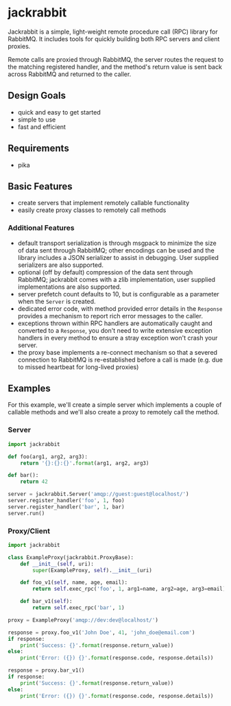 # jackrabbit
Jackrabbit is a simple, light-weight remote procedure call (RPC) library for RabbitMQ.
It includes tools for quickly building both RPC servers and client proxies.

Remote calls are proxied through RabbitMQ, the server routes the request to the matching
registered handler, and the method's return value is sent back across RabbitMQ and returned
to the caller.

## Design Goals
- quick and easy to get started
- simple to use
- fast and efficient

## Requirements
- pika

## Basic Features
- create servers that implement remotely callable functionality
- easily create proxy classes to remotely call methods

### Additional Features
- default transport serialization is through msgpack to minimize the size of data sent through RabbitMQ;
other encodings can be used and the library includes a JSON serializer to assist in debugging. User supplied
serializers are also supported.
- optional (off by default) compression of the data sent through RabbitMQ; jackrabbit comes with a zlib
implementation, user supplied implementations are also supported.
- server prefetch count defaults to 10, but is configurable as a parameter when the `Server` is created.
- dedicated error code, with method provided error details in the `Response` provides a mechanism to report
rich error messages to the caller.
- exceptions thrown within RPC handlers are automatically caught and converted to a `Response`, you don't need
to write extensive exception handlers in every method to ensure a stray exception won't crash your server.
- the proxy base implements a re-connect mechanism so that a severed connection to RabbitMQ is re-established before a
call is made (e.g. due to missed heartbeat for long-lived proxies)

## Examples
For this example, we'll create a simple server which implements a couple of callable methods and
we'll also create a proxy to remotely call the method.

### Server
```python
import jackrabbit

def foo(arg1, arg2, arg3):
    return '{}:{}:{}'.format(arg1, arg2, arg3)

def bar():
    return 42

server = jackrabbit.Server('amqp://guest:guest@localhost/')
server.register_handler('foo', 1, foo)
server.register_handler('bar', 1, bar)
server.run()
```

### Proxy/Client
```python
import jackrabbit

class ExampleProxy(jackrabbit.ProxyBase):
    def __init__(self, uri):
        super(ExampleProxy, self).__init__(uri)

    def foo_v1(self, name, age, email):
        return self.exec_rpc('foo', 1, arg1=name, arg2=age, arg3=email)

    def bar_v1(self):
        return self.exec_rpc('bar', 1)

proxy = ExampleProxy('amqp://dev:dev@localhost/')

response = proxy.foo_v1('John Doe', 41, 'john_doe@email.com')
if response:
    print('Success: {}'.format(response.return_value))
else:
    print('Error: ({}) {}'.format(response.code, response.details))

response = proxy.bar_v1()
if response:
    print('Success: {}'.format(response.return_value))
else:
    print('Error: ({}) {}'.format(response.code, response.details))
```


